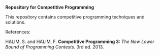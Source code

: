 <b>Repository for Competitive Programming</b>

This repository contains competitive programming
techniques and solutions.

References:

HALIM, S. and HALIM, F. <b>Competitive Programming 3: </b><i>The New Lower
Bound of Programming Contests</i>.
3rd ed. 2013.

